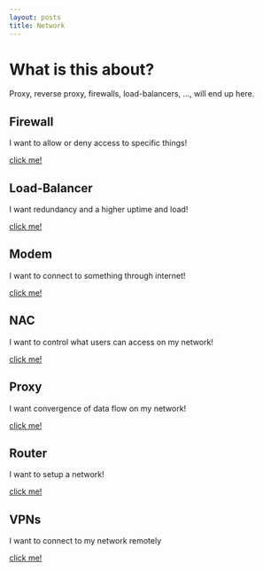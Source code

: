 ```yaml
---
layout: posts
title: Network
---
```


# What is this about?
Proxy, reverse proxy, firewalls, load-balancers, ..., will end up here.


## Firewall
I want to allow or deny access to specific things!

[click me!](./Firewall/)


## Load-Balancer
I want redundancy and a higher uptime and load!

[click me!](./Load-Balancer/)


## Modem
I want to connect to something through internet!

[click me!](./Modem/)


## NAC
I want to control what users can access on my network!

[click me!](./NAC/)


## Proxy
I want convergence of data flow on my network!

[click me!](./Proxy/)


## Router
I want to setup a network!

[click me!](./Router/)


## VPNs
I want to connect to my network remotely

[click me!](./VPN/)
